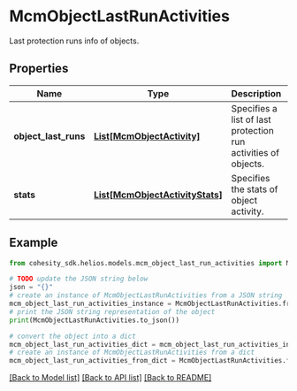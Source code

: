 # McmObjectLastRunActivities

Last protection runs info of objects.

## Properties

Name | Type | Description | Notes
------------ | ------------- | ------------- | -------------
**object_last_runs** | [**List[McmObjectActivity]**](McmObjectActivity.md) | Specifies a list of last protection run activities of objects. | [optional] 
**stats** | [**List[McmObjectActivityStats]**](McmObjectActivityStats.md) | Specifies the stats of object activity. | [optional] 

## Example

```python
from cohesity_sdk.helios.models.mcm_object_last_run_activities import McmObjectLastRunActivities

# TODO update the JSON string below
json = "{}"
# create an instance of McmObjectLastRunActivities from a JSON string
mcm_object_last_run_activities_instance = McmObjectLastRunActivities.from_json(json)
# print the JSON string representation of the object
print(McmObjectLastRunActivities.to_json())

# convert the object into a dict
mcm_object_last_run_activities_dict = mcm_object_last_run_activities_instance.to_dict()
# create an instance of McmObjectLastRunActivities from a dict
mcm_object_last_run_activities_from_dict = McmObjectLastRunActivities.from_dict(mcm_object_last_run_activities_dict)
```
[[Back to Model list]](../README.md#documentation-for-models) [[Back to API list]](../README.md#documentation-for-api-endpoints) [[Back to README]](../README.md)


